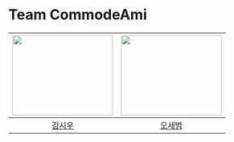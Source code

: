 # Team CommodeAmi

| <img src="https://github.com/user-attachments/assets/46fa9b3a-4359-4e59-be8e-dd33561056c1" width="200" height = "160"> |<img src="" width="200" height = "160">|
|:---------------------------------------------------------------:| :-----------------------------------: |
|               [김시우](docs/img/profile/siu98)               | [오세범](docs/img/profile/오세범.png) | 
